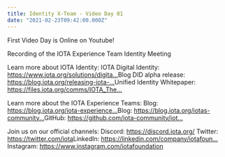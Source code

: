 ```yaml
---
title: Identity X-Team - Video Day 01
date: "2021-02-23T09:42:00.000Z"
---
```


First Video Day is Online on Youtube!

<!-- more -->

Recording of the IOTA Experience Team Identity Meeting

Learn more about IOTA Identity:
IOTA Digital Identity: https://www.iota.org/solutions/digita...​
Blog DID alpha release: https://blog.iota.org/releasing-iota-...​
Unified Identity Whitepaper: https://files.iota.org/comms/IOTA_The...​

Learn more about the IOTA Experience Teams:
Blog: https://blog.iota.org/iota-experience...​
Blog: https://blog.iota.org/iotas-community...​
GitHub: https://github.com/iota-community/iot...​

Join us on our official channels:
Discord: https://discord.iota.org/​ 
Twitter: https://twitter.com/iota​
LinkedIn: https://linkedin.com/company/iotafoun...​
Instagram: https://www.instagram.com/iotafoundation